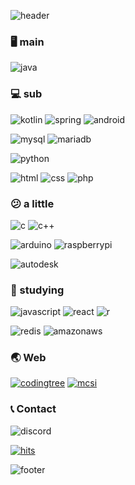 ![header](https://capsule-render.vercel.app/api?type=waving&height=230&fontColor=ffffff&fontAlign=20&fontAlignY=40&color=7ED2FF&rotate=-3)

### 🖥 main
![java](https://img.shields.io/badge/Java-FE5000?style=for-the-badge&logo=openjdk&logoColor=white)

### 💻 sub

![kotlin](https://img.shields.io/badge/Kotlin-7F52FF?style=for-the-badge&logo=kotlin&logoColor=white)
![spring](https://img.shields.io/badge/Spring-6DB33F?style=for-the-badge&logo=spring&logoColor=white)
![android](https://img.shields.io/badge/Android-3DDC84?style=for-the-badge&logo=android&logoColor=white)


![mysql](https://img.shields.io/badge/MySQL-4479A1?style=for-the-badge&logo=mysql&logoColor=white)
![mariadb](https://img.shields.io/badge/MariaDB-1F305F?style=for-the-badge&logo=mariadb&logoColor=white)


![python](https://img.shields.io/badge/Python-3776AB?style=for-the-badge&logo=python&logoColor=white)

![html](https://img.shields.io/badge/HTML-E34F26?style=for-the-badge&logo=html5&logoColor=white)
![css](https://img.shields.io/badge/CSS-F43059?style=for-the-badge&logo=csswizardry&logoColor=white)
![php](https://img.shields.io/badge/php-777BB4?style=for-the-badge&logo=php&logoColor=white)

### 😕 a little
![c](https://img.shields.io/badge/C-00599C?style=for-the-badge&logo=c&logoColor=white)
![c++](https://img.shields.io/badge/C%2B%2B-00599C?style=for-the-badge&logo=c%2B%2B&logoColor=white)

![arduino](https://img.shields.io/badge/Arduino-00979D?style=for-the-badge&logo=arduino&logoColor=white)
![raspberrypi](https://img.shields.io/badge/Raspberry%20Pi-A22846?style=for-the-badge&logo=raspberrypi&logoColor=white)

![autodesk](https://img.shields.io/badge/AutoDesk-000000?style=for-the-badge&logo=autodesk&logoColor=white)

### 📝 studying
![javascript](https://img.shields.io/badge/JavaScript-C9AE00?style=for-the-badge&logo=javascript&logoColor=white)
![react](https://img.shields.io/badge/React-61DAFB?style=for-the-badge&logo=react&logoColor=black)
![r](https://img.shields.io/badge/R-276DC3?style=for-the-badge&logo=r&logoColor=white)

![redis](https://img.shields.io/badge/Redis-DC382D?style=for-the-badge&logo=redis&logoColor=white)
![amazonaws](https://img.shields.io/badge/AWS-DC382D?style=for-the-badge&logo=amazonaws&logoColor=white)

### 🌏 Web
[![codingtree](https://img.shields.io/badge/codingtree.kr-00BF6F?style=for-the-badge&logo=leaflet&logoColor=white)](https://codingtree.kr/)
[![mcsi](https://img.shields.io/badge/mc--server.info-809CC9?style=for-the-badge&logo=serverless&logoColor=white)](https://mc-server.info)

### 📞 Contact
![discord](https://img.shields.io/badge/minseonjae-5865F2?style=for-the-badge&logo=discord&logoColor=white)

[![hits](https://hits.seeyoufarm.com/api/count/incr/badge.svg?url=https%3A%2F%2Fgithub.com%2Fminseonjae&count_bg=%2311D3FF&title_bg=%23555555&icon=&icon_color=%23E7E7E7&title=hits&edge_flat=false)](https://hits.seeyoufarm.com)

![footer](https://capsule-render.vercel.app/api?type=waving&height=200&color=7ED2FF&section=footer)

